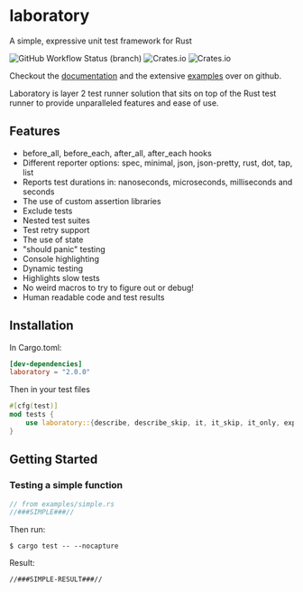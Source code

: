 # laboratory
A simple, expressive unit test framework for Rust



![GitHub Workflow Status (branch)](https://img.shields.io/github/workflow/status/enokson/laboratory/build/master?style=for-the-badge)
![Crates.io](https://img.shields.io/crates/v/laboratory?style=for-the-badge)
![Crates.io](https://img.shields.io/crates/l/laboratory?style=for-the-badge)

Checkout the [documentation](https://enokson.github.io/laboratory/) and the extensive [examples](https://github.com/enokson/laboratory/tree/master/examples) over on github.

Laboratory is layer 2 test runner solution that sits on top of the Rust test runner to provide unparalleled features and ease of use.

## Features
* before_all, before_each, after_all, after_each hooks  
* Different reporter options: spec, minimal, json, json-pretty, rust, dot, tap, list
* Reports test durations in: nanoseconds, microseconds, milliseconds and seconds  
* The use of custom assertion libraries  
* Exclude tests  
* Nested test suites  
* Test retry support
* The use of state  
* "should panic" testing
* Console highlighting
* Dynamic testing
* Highlights slow tests
* No weird macros to try to figure out or debug!
* Human readable code and test results

## Installation
In Cargo.toml:
```toml
[dev-dependencies]
laboratory = "2.0.0"
```
Then in your test files
```rust
#[cfg(test)]
mod tests {
    use laboratory::{describe, describe_skip, it, it_skip, it_only, expect};
}
```

## Getting Started
### Testing a simple function
```rust
// from examples/simple.rs
//###SIMPLE###//
```

Then run: 
```shell script
$ cargo test -- --nocapture
```

Result:  
```
//###SIMPLE-RESULT###//
```
